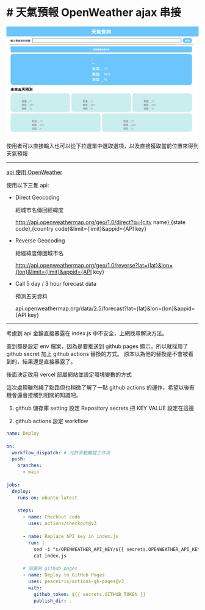 # # 天氣預報 OpenWeather ajax 串接

![天氣預報](./asset/thumb.png)

使用者可以直接輸入也可以從下拉選單中選取選項，以及直接獲取當前位置來得到天氣預報

---

[api 使用 OpenWeather](https://openweathermap.org/)

使用以下三隻 api:

- Direct Geocoding

  給城市名傳回經緯度

  http://api.openweathermap.org/geo/1.0/direct?q={city name},{state code},{country code}&limit={limit}&appid={API key}
- Reverse Geocoding

  給經緯度傳回城市名

  http://api.openweathermap.org/geo/1.0/reverse?lat={lat}&lon={lon}&limit={limit}&appid={API key}
- Call 5 day / 3 hour forecast data

  預測五天資料

  api.openweathermap.org/data/2.5/forecast?lat={lat}&lon={lon}&appid={API key}

---

考慮到 api 金鑰直接暴露在 index.js 中不安全，上網找尋解決方法。

查到都是設定 env 檔案，因為是要推送到 github pages 顯示，所以就採用了 github secret 加上 github actions 替換的方式。
原本以為他的替換是不會被看到的，結果還是直接暴露了。

後面決定改用 vercel 部屬網站並設定環境變數的方式

這次處理雖然繞了點路但也稍微了解了一點 github actions 的運作，希望以後有機會還會接觸到相關的知識吧。

1. github 儲存庫 setting 設定 Repository secrets
  把 KEY VALUE 設定在這邊

2. github actions 設定 workflow
  ```yaml
  name: Deploy

  on:
    workflow_dispatch: # 允許手動觸發工作流
    push:
      branches:
        - main

  jobs:
    deploy:
      runs-on: ubuntu-latest
    
      steps:
        - name: Checkout code
          uses: actions/checkout@v3

        - name: Replace API key in index.js 
          run: |
            sed -i "s/OPENWEATHER_API_KEY/${{ secrets.OPENWEATHER_API_KEY }}/g" index.js
            cat index.js

        # 部屬到 github pages
        - name: Deploy to GitHub Pages
          uses: peaceiris/actions-gh-pages@v3
          with:
            github_token: ${{ secrets.GITHUB_TOKEN }}
            publish_dir: .
  ```
